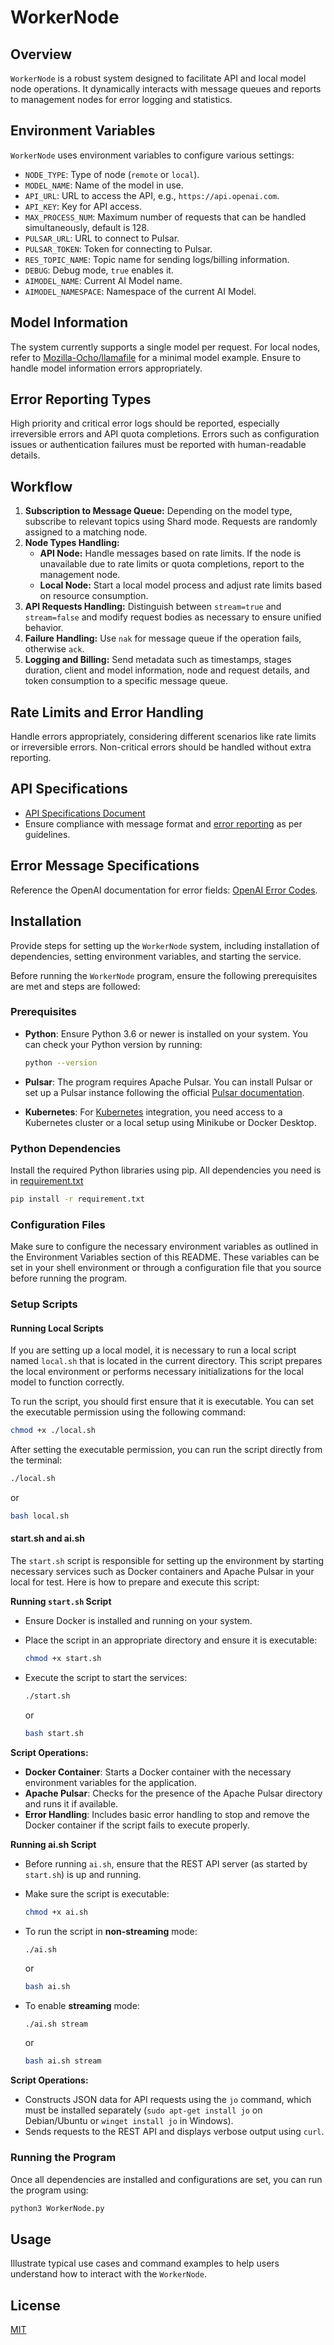 # WorkerNode

## Overview

`WorkerNode` is a robust system designed to facilitate API and local model node operations. It dynamically interacts with message queues and reports to management nodes for error logging and statistics.

## Environment Variables

`WorkerNode` uses environment variables to configure various settings:

- `NODE_TYPE`: Type of node (`remote` or `local`).
- `MODEL_NAME`: Name of the model in use.
- `API_URL`: URL to access the API, e.g., `https://api.openai.com`.
- `API_KEY`: Key for API access.
- `MAX_PROCESS_NUM`: Maximum number of requests that can be handled simultaneously, default is 128.
- `PULSAR_URL`: URL to connect to Pulsar.
- `PULSAR_TOKEN`: Token for connecting to Pulsar.
- `RES_TOPIC_NAME`: Topic name for sending logs/billing information.
- `DEBUG`: Debug mode, `true` enables it.
- `AIMODEL_NAME`: Current AI Model name.
- `AIMODEL_NAMESPACE`: Namespace of the current AI Model.

## Model Information

The system currently supports a single model per request. For local nodes, refer to [Mozilla-Ocho/llamafile](https://github.com/Mozilla-Ocho/llamafile) for a minimal model example. Ensure to handle model information errors appropriately.

## Error Reporting Types

High priority and critical error logs should be reported, especially irreversible errors and API quota completions. Errors such as configuration issues or authentication failures must be reported with human-readable details.

## Workflow

1. **Subscription to Message Queue:** Depending on the model type, subscribe to relevant topics using Shard mode. Requests are randomly assigned to a matching node.
2. **Node Types Handling:**
   - **API Node:** Handle messages based on rate limits. If the node is unavailable due to rate limits or quota completions, report to the management node.
   - **Local Node:** Start a local model process and adjust rate limits based on resource consumption.
3. **API Requests Handling:** Distinguish between `stream=true` and `stream=false` and modify request bodies as necessary to ensure unified behavior.
4. **Failure Handling:** Use `nak` for message queue if the operation fails, otherwise `ack`.
5. **Logging and Billing:** Send metadata such as timestamps, stages duration, client and model information, node and request details, and token consumption to a specific message queue.

## Rate Limits and Error Handling

Handle errors appropriately, considering different scenarios like rate limits or irreversible errors. Non-critical errors should be handled without extra reporting.

## API Specifications

- [API Specifications Document](https://github.com/uplion/main-api-service?tab=readme-ov-file#api-specification)
- Ensure compliance with message format and [error reporting](https://github.com/uplion/ai-model-operator?tab=readme-ov-file#reporting-irreversible-errors) as per guidelines.

## Error Message Specifications

Reference the OpenAI documentation for error fields: [OpenAI Error Codes](https://platform.openai.com/docs/guides/error-codes/api-errors).

## Installation

Provide steps for setting up the `WorkerNode` system, including installation of dependencies, setting environment variables, and starting the service.

Before running the `WorkerNode` program, ensure the following prerequisites are met and steps are followed:

### Prerequisites

- **Python**: Ensure Python 3.6 or newer is installed on your system. You can check your Python version by running:

  ```bash
  python --version
  ```

- **Pulsar**: The program requires Apache Pulsar. You can install Pulsar or set up a Pulsar instance following the official [Pulsar documentation](https://pulsar.apache.org/docs/next/).

- **Kubernetes**: For [Kubernetes](https://kubernetes.io/docs/home/) integration, you need access to a Kubernetes cluster or a local setup using Minikube or Docker Desktop.

### Python Dependencies

Install the required Python libraries using pip. All dependencies you need is in [requirement.txt](WorkerNodePython/WorkerNode/requirement.txt)

```bash
pip install -r requirement.txt
```

### Configuration Files

Make sure to configure the necessary environment variables as outlined in the Environment Variables section of this README. These variables can be set in your shell environment or through a configuration file that you source before running the program.

### Setup Scripts

#### Running Local Scripts

If you are setting up a local model, it is necessary to run a local script named `local.sh` that is located in the current directory. This script prepares the local environment or performs necessary initializations for the local model to function correctly.

To run the script, you should first ensure that it is executable. You can set the executable permission using the following command:

```bash
chmod +x ./local.sh
```

After setting the executable permission, you can run the script directly from the terminal:

```bash
./local.sh
```

or

```bash
bash local.sh
```

#### start.sh and ai.sh

The `start.sh` script is responsible for setting up the environment by starting necessary services such as Docker containers and Apache Pulsar in your local for test. Here is how to prepare and execute this script:

**Running `start.sh` Script**

- Ensure Docker is installed and running on your system.

- Place the script in an appropriate directory and ensure it is executable:

  ```bash
  chmod +x start.sh
  ```

- Execute the script to start the services:

  ```bash
  ./start.sh
  ```

  or

  ```bash
  bash start.sh
  ```

**Script Operations:**

- **Docker Container**: Starts a Docker container with the necessary environment variables for the application.
- **Apache Pulsar**: Checks for the presence of the Apache Pulsar directory and runs it if available.
- **Error Handling**: Includes basic error handling to stop and remove the Docker container if the script fails to execute properly.

**Running ai.sh Script**

- Before running `ai.sh`, ensure that the REST API server (as started by `start.sh`) is up and running.

- Make sure the script is executable:

  ```bash
  chmod +x ai.sh
  ```

- To run the script in **non-streaming** mode:

  ```bash
  ./ai.sh
  ```

  or

  ```bash
  bash ai.sh
  ```

- To enable **streaming** mode:

  ```
  ./ai.sh stream
  ```

  or

  ```bash
  bash ai.sh stream
  ```

**Script Operations:**

- Constructs JSON data for API requests using the `jo` command, which must be installed separately (`sudo apt-get install jo` on Debian/Ubuntu or `winget install jo` in Windows).
- Sends requests to the REST API and displays verbose output using `curl`.



### Running the Program

Once all dependencies are installed and configurations are set, you can run the program using:

```bash
python3 WorkerNode.py
```



## Usage

Illustrate typical use cases and command examples to help users understand how to interact with the `WorkerNode`.

## License

[MIT](LICENSE)
